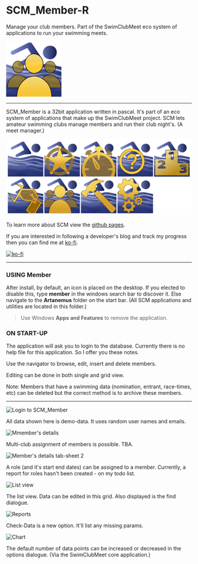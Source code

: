 # SCM_Member-R
Manage your club members. Part of the SwimClubMeet eco system of applications to run your swimming meets.

![Hero Member ICON](ASSETS/SCM_Member_150x150.png)

---
SCM_Member is a 32bit application written in pascal. It's part of an eco system of applications that make up the SwimClubMeet project. SCM lets amateur swimming clubs manage members and run their club night's. (A meet manager.)

![The eco system of SCM](ASSETS/SCM_GroupOfIcons.png)

To learn more about SCM view the [github pages](https://artanemus.github.io/index.html).

If you are interested in following a developer's blog and track my progress then you can find me at [ko-fi](https://ko-fi.com/artanemus).

[![ko-fi](https://ko-fi.com/img/githubbutton_sm.svg)](https://ko-fi.com/V7V7EU686)

---

### USING Member

After install, by default, an icon is placed on the desktop. If you elected to disable this, type **member** in the windows search bar to discover it. Else navigate to the **Artanemus** folder on the start bar. (All SCM applications and utilities are located in this folder.)

> Use Windows **Apps and Features** to remove the application.

### ON START-UP

The application will ask you to login to the database. Currently there is no help file for this application. So I offer you these notes.

Use the navigator to browse, edit, insert and delete members.

Editing can be done in both single and grid view.

Note: Members that have a swimming data (nomination, entrant, race-times, etc) can be deleted but the correct method is to archive these members.

---

![Login to SCM_Member](https://github.com/Artanemus/SCM_Member-R/assets/69775305/9ee9399e-f272-4f45-b56a-e6fff817c18e)

All data shown here is demo-data. It uses random user names and emails.

![Mmember's details](https://github.com/Artanemus/SCM_Member-R/assets/69775305/d2eb202d-5202-4a0d-afe1-d8c509a2c591)

Multi-club assignment of members is possible. TBA.

![Member's details tab-sheet 2](https://github.com/Artanemus/SCM_Member-R/assets/69775305/b2ae1123-ab79-499f-ae57-3315b8fddbb1)

A role (and it's start end dates) can be assigned to a member. Currently, a report for roles hasn't been created - on my todo list. 

![List view](https://github.com/Artanemus/SCM_Member-R/assets/69775305/29280d97-ffc0-4c12-8956-b3c51d6094fb)

The list view. Data can be edited in this grid. Also displayed is the find dialogue.

![Reports](https://github.com/Artanemus/SCM_Member-R/assets/69775305/6a2ea7d1-e9ad-4f9a-9f2f-3cc5dc6a8529)

Check-Data is a new option. It'll list any missing params. 

![Chart](https://github.com/Artanemus/SCM_Member-R/assets/69775305/850845c0-7d5f-4b24-b216-98a6e324367f)

The default number of data points can be increased or decreased in the options dialogue. (Via the SwimClubMeet core application.) 




